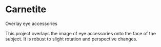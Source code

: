 # Carnetite
Overlay eye accessories


This project overlays the image of eye accessories onto the face of the subject. It is robust to slight rotation and perspective changes.
